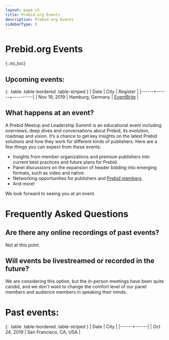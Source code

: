 ```yaml
---
layout: page_v2
title: Prebid.org Events
description: Prebid.org Events
sidebarType: 0
---
```


# Prebid.org Events
{:.no_toc}

## Upcoming events:

{: .table .table-bordered .table-striped }
| Date | City | Register |
|------+------+----------|
| Nov 19, 2019 | Hamburg, Germany | [EventBrite](https://www.eventbrite.com/e/prebid-meetup-and-leadership-summit-hamburg-19-november-2019-registration-75219209681) |

## What happens at an event?

A Prebid Meetup and Leadership Summit is an educational event including
overviews, deep dives and conversations about Prebid, its evolution, roadmap
and vision. It’s a chance to get key insights on the latest Prebid
solutions and how they work for different kinds of publishers. Here are
a few things you can expect from these events:

- Insights from member organizations and premium publishers into current best practices and future plans for Prebid.
- Panel discussions on the expansion of header bidding into emerging formats, such as video and native.
- Networking opportunities for publishers and [Prebid members](/partners/partners.html).
- And more!

We look forward to seeing you at an event.


# Frequently Asked Questions

## Are there any online recordings of past events?

Not at this point.

## Will events be livestreamed or recorded in the future?

We are considering this option, but the in-person meetings have been quite
candid, and we don't want to change the comfort level of our panel members and
audience members in speaking their minds.

# Past events:

{: .table .table-bordered .table-striped }
| Date | City |
|------+------|
| Oct 24, 2019 | San Francisco, CA, USA |
